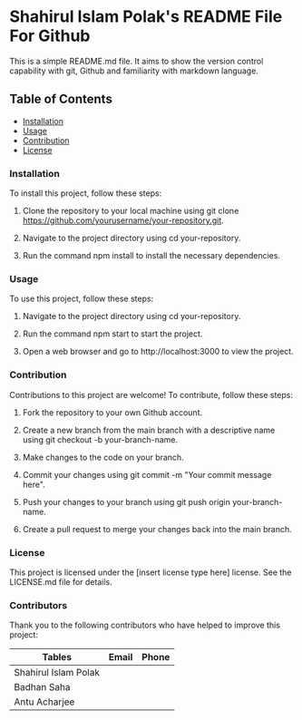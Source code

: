 
# __Shahirul Islam Polak's README File For Github__

This is a simple README.md file. It aims to show the version control capability with git, Github and familiarity with markdown language.



## __Table of Contents__

- [Installation]()
- [Usage]()
- [Contribution]()
- [License]()

### __Installation__

To install this project, follow these steps:

1. Clone the repository to your local machine using git clone https://github.com/yourusername/your-repository.git. 

2. Navigate to the project directory using cd your-repository. 

3. Run the command npm install to install the necessary dependencies.

### __Usage__

To use this project, follow these steps: 

1. Navigate to the project directory using cd your-repository. 

2. Run the command npm start to start the project. 

3. Open a web browser and go to http://localhost:3000 to view the project.

### __Contribution__

Contributions to this project are welcome! To contribute, follow these steps: 

1. Fork the repository to your own Github account. 

2. Create a new branch from the main branch with a descriptive name using git checkout -b your-branch-name. 

3. Make changes to the code on your branch. 

4. Commit your changes using git commit -m "Your commit message here". 

5. Push your changes to your branch using git push origin your-branch-name. 

6. Create a pull request to merge your changes back into the main branch.

### __License__

This project is licensed under the [insert license type here] license. See the LICENSE.md file for details.

### __Contributors__

Thank you to the following contributors who have helped to improve this project:

| Tables                           | Email    | Phone |
| -------------------------------- |:--------:| -----:|
| Shahirul Islam Polak             |          |       |
| Badhan Saha                      |          |       |
| Antu Acharjee                    |          |       |